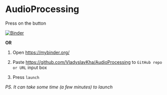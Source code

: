 # AudioProcessing
Press on the button

[![Binder](https://mybinder.org/badge.svg)](https://mybinder.org/v2/gh/VladyslavKha/AudioProcessing/master)

**OR**

1) Open https://mybinder.org/

2) Paste https://github.com/VladyslavKha/AudioProcessing to `GitHub repo or URL` input box

3) Press `launch`

_PS. It can take some time (a few minutes) to launch_